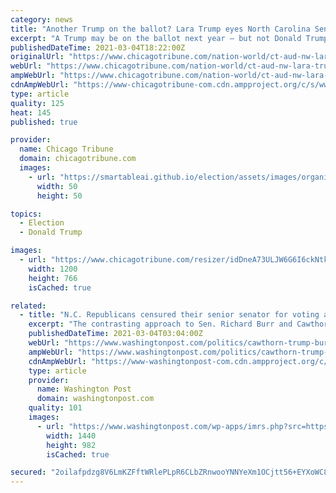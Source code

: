 ```yaml
---
category: news
title: "Another Trump on the ballot? Lara Trump eyes North Carolina Senate seat"
excerpt: "A Trump may be on the ballot next year — but not Donald Trump. The former president’ Lara Trump, is eyeing the North Carolina Senate seat being vacated by Republican Richard Burr. While many in the state are skeptical she will move forward,"
publishedDateTime: 2021-03-04T18:22:00Z
originalUrl: "https://www.chicagotribune.com/nation-world/ct-aud-nw-lara-trump-north-carolina-senate-20210304-guyqxakcjzh4fcg2zx2s3m45ja-story.html"
webUrl: "https://www.chicagotribune.com/nation-world/ct-aud-nw-lara-trump-north-carolina-senate-20210304-guyqxakcjzh4fcg2zx2s3m45ja-story.html"
ampWebUrl: "https://www.chicagotribune.com/nation-world/ct-aud-nw-lara-trump-north-carolina-senate-20210304-guyqxakcjzh4fcg2zx2s3m45ja-story.html?outputType=amp"
cdnAmpWebUrl: "https://www-chicagotribune-com.cdn.ampproject.org/c/s/www.chicagotribune.com/nation-world/ct-aud-nw-lara-trump-north-carolina-senate-20210304-guyqxakcjzh4fcg2zx2s3m45ja-story.html?outputType=amp"
type: article
quality: 125
heat: 145
published: true

provider:
  name: Chicago Tribune
  domain: chicagotribune.com
  images:
    - url: "https://smartableai.github.io/election/assets/images/organizations/chicagotribune.com-50x50.jpg"
      width: 50
      height: 50

topics:
  - Election
  - Donald Trump

images:
  - url: "https://www.chicagotribune.com/resizer/idDneA73ULJW6G6I6ckNtkWir9Y=/1200x0/top/cloudfront-us-east-1.images.arcpublishing.com/tronc/PPPMAUZMFSQZJHLWSMEXZ6CRMI.aspx"
    width: 1200
    height: 766
    isCached: true

related:
  - title: "N.C. Republicans censured their senior senator for voting against Trump. But they are silent on Rep. Madison Cawthorn."
    excerpt: "The contrasting approach to Sen. Richard Burr and Cawthorn, a pro-Trump freshman, starkly illustrates the dichotomy within the Republican Party."
    publishedDateTime: 2021-03-04T03:04:00Z
    webUrl: "https://www.washingtonpost.com/politics/cawthorn-trump-burr-republicans/2021/03/03/c34c5f88-7c3a-11eb-b0fc-83144c02d676_story.html"
    ampWebUrl: "https://www.washingtonpost.com/politics/cawthorn-trump-burr-republicans/2021/03/03/c34c5f88-7c3a-11eb-b0fc-83144c02d676_story.html?outputType=amp"
    cdnAmpWebUrl: "https://www-washingtonpost-com.cdn.ampproject.org/c/s/www.washingtonpost.com/politics/cawthorn-trump-burr-republicans/2021/03/03/c34c5f88-7c3a-11eb-b0fc-83144c02d676_story.html?outputType=amp"
    type: article
    provider:
      name: Washington Post
      domain: washingtonpost.com
    quality: 101
    images:
      - url: "https://www.washingtonpost.com/wp-apps/imrs.php?src=https://arc-anglerfish-washpost-prod-washpost.s3.amazonaws.com/public/N5AKZIT4NII6XKLWYAUKIIK4PA.jpg&w=1440"
        width: 1440
        height: 982
        isCached: true

secured: "2oilafpdzg8V6LmKZFftWRlePLpR6CLbZRnwooYNNYeXm1OCjtt56+EYXoWC8TYcSmfGvZ+vYlO/ChGRbCnfQzM3tHdXuHe6LrRkMRNDwtMl+vjSAeSPbJuIOPN9dzYDZe2OynEB0KJanaiOaHng5KJsS5pBl+zaU/8LmyZ+KcAPACJUNFV9pPoFEt2o7uGzIxmOP20/ArkN6DskWFOYowsMCeLH1ZRENN9tnCSvwmf/ptiwtzxLQd189eenUzDeIDXT8ljEQD6uMsk0fp1AdLXRILAnJ5+5P6focDfcAy1HNT+8G1nq2LcCu1fSQ+4xGSBuvuqkQE1D6aaPu8xHOXI42u2tGEEY5nZZaxirfF0=;rPA+0d83YO5LSpd7padgJg=="
---
```



